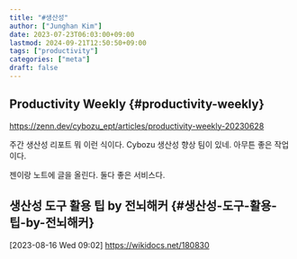 ```yaml
---
title: "#생산성"
author: ["Junghan Kim"]
date: 2023-07-23T06:03:00+09:00
lastmod: 2024-09-21T12:50:50+09:00
tags: ["productivity"]
categories: ["meta"]
draft: false
---
```


## Productivity Weekly {#productivity-weekly}

<https://zenn.dev/cybozu_ept/articles/productivity-weekly-20230628>

주간 생산성 리포트 뭐 이런 식이다. Cybozu 생산성 향상 팀이 있네. 아무튼 좋은 작업이다.

젠이랑 노트에 글을 올린다. 둘다 좋은 서비스다.


## 생산성 도구 활용 팁 by 전뇌해커 {#생산성-도구-활용-팁-by-전뇌해커}

<span class="timestamp-wrapper"><span class="timestamp">[2023-08-16 Wed 09:02]</span></span> <https://wikidocs.net/180830>
